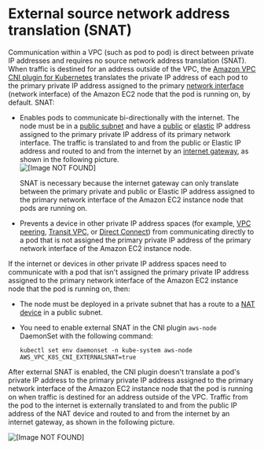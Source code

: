 # External source network address translation \(SNAT\)<a name="external-snat"></a>

Communication within a VPC \(such as pod to pod\) is direct between private IP addresses and requires no source network address translation \(SNAT\)\. When traffic is destined for an address outside of the VPC, the [Amazon VPC CNI plugin for Kubernetes](https://github.com/aws/amazon-vpc-cni-k8s) translates the private IP address of each pod to the primary private IP address assigned to the primary [network interface](https://docs.aws.amazon.com/AWSEC2/latest/UserGuide/using-eni.html) \(network interface\) of the Amazon EC2 node that the pod is running on, by default\. SNAT:
+ Enables pods to communicate bi\-directionally with the internet\. The node must be in a [public subnet](https://docs.aws.amazon.com/vpc/latest/userguide/VPC_Subnets.html#vpc-subnet-basics) and have a [public](https://docs.aws.amazon.com/vpc/latest/userguide/vpc-ip-addressing.html) or [elastic](https://docs.aws.amazon.com/vpc/latest/userguide/vpc-eips.html) IP address assigned to the primary private IP address of its primary network interface\. The traffic is translated to and from the public or Elastic IP address and routed to and from the internet by an [internet gateway](https://docs.aws.amazon.com/vpc/latest/userguide/VPC_Internet_Gateway.html), as shown in the following picture\.   
![\[Image NOT FOUND\]](http://docs.aws.amazon.com/eks/latest/userguide/images/SNAT-enabled.jpg)

  SNAT is necessary because the internet gateway can only translate between the primary private and public or Elastic IP address assigned to the primary network interface of the Amazon EC2 instance node that pods are running on\.
+ Prevents a device in other private IP address spaces \(for example, [VPC peering](https://docs.aws.amazon.com/vpc/latest/peering/what-is-vpc-peering.html), [Transit VPC](https://docs.aws.amazon.com/aws-technical-content/latest/aws-vpc-connectivity-options/transit-vpc.html), or [Direct Connect](https://docs.aws.amazon.com/directconnect/latest/UserGuide/Welcome.html)\) from communicating directly to a pod that is not assigned the primary private IP address of the primary network interface of the Amazon EC2 instance node\. 

If the internet or devices in other private IP address spaces need to communicate with a pod that isn't assigned the primary private IP address assigned to the primary network interface of the Amazon EC2 instance node that the pod is running on, then:
+ The node must be deployed in a private subnet that has a route to a [NAT device](https://docs.aws.amazon.com/vpc/latest/userguide/vpc-nat-comparison.html) in a public subnet\.
+ You need to enable external SNAT in the CNI plugin `aws-node` DaemonSet with the following command:

  ```
  kubectl set env daemonset -n kube-system aws-node AWS_VPC_K8S_CNI_EXTERNALSNAT=true
  ```

After external SNAT is enabled, the CNI plugin doesn't translate a pod's private IP address to the primary private IP address assigned to the primary network interface of the Amazon EC2 instance node that the pod is running on when traffic is destined for an address outside of the VPC\. Traffic from the pod to the internet is externally translated to and from the public IP address of the NAT device and routed to and from the internet by an internet gateway, as shown in the following picture\.

![\[Image NOT FOUND\]](http://docs.aws.amazon.com/eks/latest/userguide/images/SNAT-disabled.jpg)